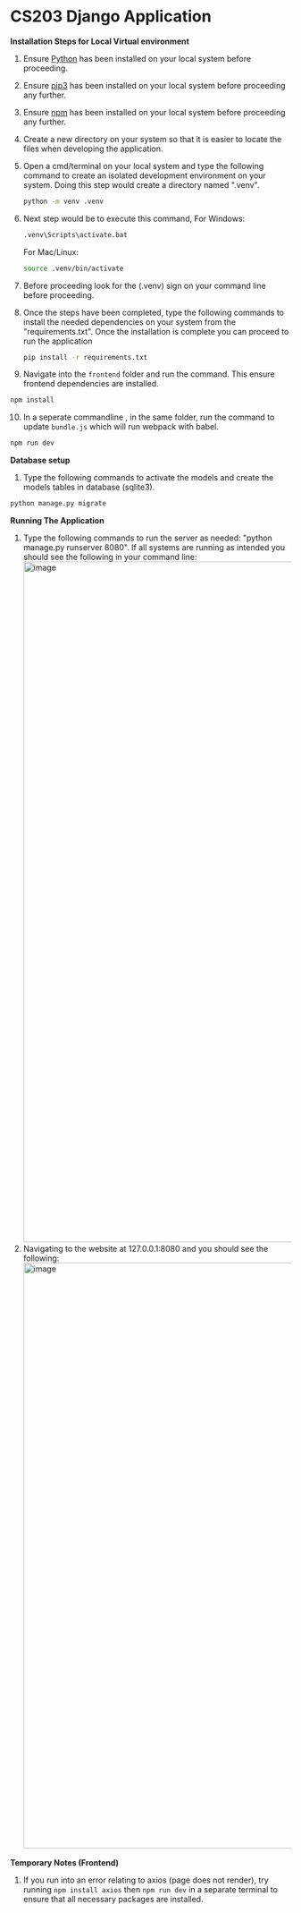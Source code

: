 # CS203 Django Application


**Installation Steps for Local Virtual environment**
1) Ensure [Python](https://www.python.org/downloads/) has been installed on your local system before proceeding.

2) Ensure [pip3](https://cloudzy.com/blog/pip-upgrade/) has been installed on your local system before proceeding any further. 

3) Ensure [npm](https://kinsta.com/blog/how-to-install-node-js/) has been installed on your local system before proceeding any further. 

4) Create a new directory on your system so that it is easier to locate the files when developing the application.

5) Open a cmd/terminal on your local system and type the following command to create an isolated development environment on your system. Doing this step would create a directory named ".venv".
    ```bash
    python -m venv .venv
    ```

6) Next step would be to execute this command,
   For Windows:
     ```bash
     .venv\Scripts\activate.bat
      ```
    For Mac/Linux:
    ```bash
    source .venv/bin/activate
    ```
7) Before proceeding look for the (.venv) sign on your command line before proceeding.

8) Once the steps have been completed, type the following commands to install the needed dependencies on your system from the "requirements.txt". Once the installation is complete you can proceed to run the application
    ```bash
   pip install -r requirements.txt
    ```

9) Navigate into the `frontend` folder and run the command. This ensure frontend dependencies are installed.
  ```bash
  npm install
  ```

10) In a seperate commandline , in the same folder, run the command to update `bundle.js` which will run webpack with babel.
  ```bash
  npm run dev
  ```

**Database setup**
1) Type the following commands to activate the models and create the models tables in database (sqlite3).
  ```bash
  python manage.py migrate
  ```

**Running The Application**
1) Type the following commands to run the server as needed:
    "python manage.py runserver 8080".
    If all systems are running as intended you should see the following in your command line:
    <img width="1217" alt="image" src="https://github.com/LostFoundT4/main/assets/116057891/fce55caf-ba34-42d5-a56d-20beaf54f256">
2) Navigating to the website at 127.0.0.1:8080 and you should see the following:
    <img width="1047" alt="image" src="https://github.com/LostFoundT4/main/assets/116057891/d6f83cf2-9046-49f4-a8c2-fa75841ffebf">

**Temporary Notes (Frontend)**
1) If you run into an error relating to axios (page does not render), try running
```npm install axios```
then
```npm run dev``` in a separate terminal to ensure that all necessary packages are installed.









     
